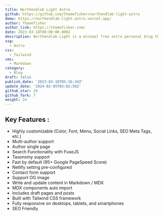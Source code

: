```yaml
---
title: Northendlab Light Astro
github: https://github.com/themefisher/northendlab-light-astro
demo: https://northendlab-light-astro.vercel.app/
author: Themefisher
author_link: https://themefisher.com/
date: 2023-03-18T00:00:00.000Z
description: Northendlab Light is a minimal free astro personal blog theme.
ssg:
  - Astro
css:
  - Tailwind
cms:
  - Markdown
category:
  - Blog
draft: false
publish_date: '2023-03-18T05:16:34Z'
update_date: '2024-02-05T03:02:50Z'
github_star: 29
github_fork: 7
weight: 24
---
```


## Key Features :

- Highly customizable (Color, Font, Menu, Social Links, SEO Meta Tags, etc.)
- Multi-author support
- Author single page
- Search Functionality with FuseJS
- Taxonomy support
- Fast by default (95+ Google PageSpeed Score)
- Netlify setting pre-configured
- Contact form support
- Support OG image
- Write and update content in Markdown / MDX
- MDX components auto import
- Includes draft pages and posts
- Built with Tailwind CSS framework
- Fully responsive on desktops, tablets, and smartphones
- SEO Friendly
